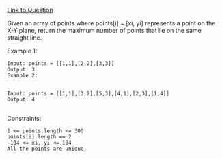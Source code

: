 [Link to Question](https://leetcode.com/explore/interview/card/top-interview-questions-hard/123/math/873/)




Given an array of points where points[i] = [xi, yi] represents a point on the X-Y plane, return the maximum number of points that lie on the same straight line.

 

Example 1:

```
Input: points = [[1,1],[2,2],[3,3]]
Output: 3
Example 2:


Input: points = [[1,1],[3,2],[5,3],[4,1],[2,3],[1,4]]
Output: 4
 
```

Constraints:
```
1 <= points.length <= 300
points[i].length == 2
-104 <= xi, yi <= 104
All the points are unique.
```